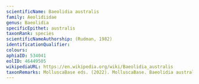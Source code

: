```yaml
---
scientificName: Baeolidia australis
family: Aeolidiidae
genus: Baeolidia
specificEpithet: australis
taxonRank: species
scientificNameAuthorship: (Rudman, 1982)
identificationQualifier: 
colours:
aphiaID: 534041
eolID: 46449505
wikipediaURL: https://en.wikipedia.org/wiki/Baeolidia_australis
taxonRemarks: MolluscaBase eds. (2022). MolluscaBase. Baeolidia australis (Rudman, 1982). Accessed through: World Register of Marine Species at: https://www.marinespecies.org/aphia.php?p=taxdetails&id=534041 on 2022-02-24
---
```

